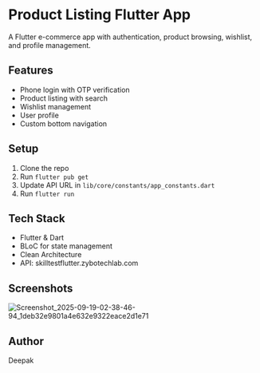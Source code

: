 # Product Listing Flutter App

A Flutter e-commerce app with authentication, product browsing, wishlist, and profile management.

## Features
- Phone login with OTP verification
- Product listing with search
- Wishlist management
- User profile
- Custom bottom navigation

## Setup
1. Clone the repo
2. Run `flutter pub get`
3. Update API URL in `lib/core/constants/app_constants.dart`
4. Run `flutter run`

## Tech Stack
- Flutter & Dart
- BLoC for state management
- Clean Architecture
- API: skilltestflutter.zybotechlab.com

## Screenshots
![Screenshot_2025-09-19-02-38-46-94_1deb32e9801a4e632e9322eace2d1e71](https://github.com/user-attachments/assets/b4ad2061-ee98-4f01-bad1-71feb617e0a9)

## Author
Deepak
